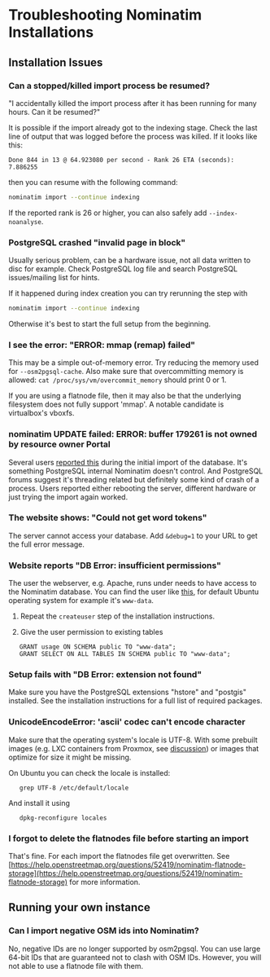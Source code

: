 # Troubleshooting Nominatim Installations

## Installation Issues

### Can a stopped/killed import process be resumed?

"I accidentally killed the import process after it has been running for many hours. Can it be resumed?"

It is possible if the import already got to the indexing stage.
Check the last line of output that was logged before the process
was killed. If it looks like this:

    Done 844 in 13 @ 64.923080 per second - Rank 26 ETA (seconds): 7.886255

then you can resume with the following command:

```sh
nominatim import --continue indexing
```

If the reported rank is 26 or higher, you can also safely add `--index-noanalyse`.

### PostgreSQL crashed "invalid page in block"

Usually serious problem, can be a hardware issue, not all data written to disc
for example. Check PostgreSQL log file and search PostgreSQL issues/mailing
list for hints.

If it happened during index creation you can try rerunning the step with

```sh
nominatim import --continue indexing
```

Otherwise it's best to start the full setup from the beginning.

### I see the error: "ERROR: mmap (remap) failed"

This may be a simple out-of-memory error. Try reducing the memory used
for `--osm2pgsql-cache`. Also make sure that overcommitting memory is
allowed: `cat /proc/sys/vm/overcommit_memory` should print 0 or 1.

If you are using a flatnode file, then it may also be that the underlying
filesystem does not fully support 'mmap'. A notable candidate is virtualbox's
vboxfs.

### nominatim UPDATE failed: ERROR: buffer 179261 is not owned by resource owner Portal

Several users [reported this](https://github.com/openstreetmap/Nominatim/issues/1168)
during the initial import of the database. It's
something PostgreSQL internal Nominatim doesn't control. And PostgreSQL forums
suggest it's threading related but definitely some kind of crash of a process.
Users reported either rebooting the server, different hardware or just trying
the import again worked.

### The website shows: "Could not get word tokens"

The server cannot access your database. Add `&debug=1` to your URL
to get the full error message.

### Website reports "DB Error: insufficient permissions"

The user the webserver, e.g. Apache, runs under needs to have access to the
Nominatim database. You can find the user like
[this](https://serverfault.com/questions/125865/finding-out-what-user-apache-is-running-as),
for default Ubuntu operating system for example it's `www-data`.

1. Repeat the `createuser` step of the installation instructions.

2. Give the user permission to existing tables

```
   GRANT usage ON SCHEMA public TO "www-data";
   GRANT SELECT ON ALL TABLES IN SCHEMA public TO "www-data";
```

### Setup fails with "DB Error: extension not found"

Make sure you have the PostgreSQL extensions "hstore" and "postgis" installed.
See the installation instructions for a full list of required packages.

### UnicodeEncodeError: 'ascii' codec can't encode character

Make sure that the operating system's locale is UTF-8. With some prebuilt
images (e.g. LXC containers from Proxmox, see
[discussion](https://github.com/osm-search/Nominatim/discussions/2343)) or
images that optimize for size it might be missing.

On Ubuntu you can check the locale is installed:

```
   grep UTF-8 /etc/default/locale
```

And install it using

```
   dpkg-reconfigure locales
```

### I forgot to delete the flatnodes file before starting an import

That's fine. For each import the flatnodes file get overwritten.
See [https://help.openstreetmap.org/questions/52419/nominatim-flatnode-storage](https://help.openstreetmap.org/questions/52419/nominatim-flatnode-storage)
for more information.

## Running your own instance

### Can I import negative OSM ids into Nominatim?

No, negative IDs are no longer supported by osm2pgsql. You can use
large 64-bit IDs that are guaranteed not to clash with OSM IDs. However,
you will not able to use a flatnode file with them.
